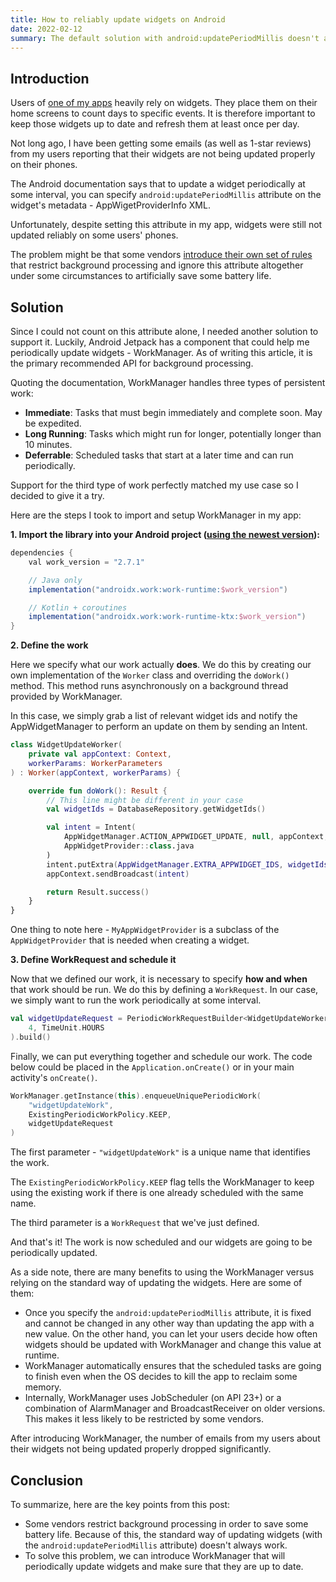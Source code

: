 ```yaml
---
title: How to reliably update widgets on Android
date: 2022-02-12
summary: The default solution with android:updatePeriodMillis doesn't always work.
---
```


## Introduction

Users of [one of my apps](https://play.google.com/store/apps/details?id=com.arkadiusz.dayscounter) heavily rely on widgets. They place them on their home screens to count days to specific events. It is therefore important to keep those widgets up to date and refresh them at least once per day.

Not long ago, I have been getting some emails (as well as 1-star reviews) from my users reporting that their widgets are not being updated properly on their phones.

The Android documentation says that to update a widget periodically at some interval, you can specify `android:updatePeriodMillis` attribute on the widget's metadata - AppWigetProviderInfo XML. 

Unfortunately, despite setting this attribute in my app, widgets were still not updated reliably on some users' phones. 
 
The problem might be that some vendors [introduce their own set of rules](https://dontkillmyapp.com/problem) that restrict background processing and ignore this attribute altogether under some circumstances to artificially save some battery life.

## Solution

Since I could not count on this attribute alone, I needed another solution to support it. Luckily, Android Jetpack has a component that could help me periodically update widgets - WorkManager. As of writing this article, it is the primary recommended API for background processing. 

Quoting the documentation, WorkManager handles three types of persistent work:

* **Immediate**: Tasks that must begin immediately and complete soon. May be expedited.
* **Long Running**: Tasks which might run for longer, potentially longer than 10 minutes.
* **Deferrable**: Scheduled tasks that start at a later time and can run periodically.

Support for the third type of work perfectly matched my use case so I decided to give it a try.

Here are the steps I took to import and setup WorkManager in my app:

**1. Import the library into your Android project ([using the newest version](https://developer.android.com/jetpack/androidx/releases/work)):**

```gradle
dependencies {
    val work_version = "2.7.1"

    // Java only
    implementation("androidx.work:work-runtime:$work_version")

    // Kotlin + coroutines
    implementation("androidx.work:work-runtime-ktx:$work_version")
}
```

**2. Define the work**

Here we specify what our work actually **does**. We do this by creating our own implementation of the `Worker` class and overriding the `doWork()` method. This method runs asynchronously on a background thread provided by WorkManager.

In this case, we simply grab a list of relevant widget ids and notify the AppWidgetManager to perform an update on them by sending an Intent.

```kotlin
class WidgetUpdateWorker(
    private val appContext: Context,
    workerParams: WorkerParameters
) : Worker(appContext, workerParams) {

    override fun doWork(): Result {
        // This line might be different in your case
        val widgetIds = DatabaseRepository.getWidgetIds()

        val intent = Intent(
            AppWidgetManager.ACTION_APPWIDGET_UPDATE, null, appContext,
            AppWidgetProvider::class.java
        )
        intent.putExtra(AppWidgetManager.EXTRA_APPWIDGET_IDS, widgetIds)
        appContext.sendBroadcast(intent)

        return Result.success()
    }
}
```

One thing to note here - `MyAppWidgetProvider` is a subclass of the `AppWidgetProvider` that is needed when creating a widget.

**3. Define WorkRequest and schedule it**

Now that we defined our work, it is necessary to specify **how and when** that work should be run. We do this by defining a `WorkRequest`. In our case, we simply want to run the work periodically at some interval.

```kotlin
val widgetUpdateRequest = PeriodicWorkRequestBuilder<WidgetUpdateWorker>(
    4, TimeUnit.HOURS
).build()
```

Finally, we can put everything together and schedule our work. The code below could be placed in the `Application.onCreate()` or in your main activity's `onCreate()`.

```kotlin
WorkManager.getInstance(this).enqueueUniquePeriodicWork(
    "widgetUpdateWork",
    ExistingPeriodicWorkPolicy.KEEP,
    widgetUpdateRequest
)
```

The first parameter - `"widgetUpdateWork"` is a unique name that identifies the work.

The `ExistingPeriodicWorkPolicy.KEEP` flag tells the WorkManager to keep using the existing work if there is one already scheduled with the same name.

The third parameter is a `WorkRequest` that we've just defined.

And that's it! The work is now scheduled and our widgets are going to be periodically updated.

As a side note, there are many benefits to using the WorkManager versus relying on the standard way of updating the widgets. Here are some of them:

* Once you specify the `android:updatePeriodMillis` attribute, it is fixed and cannot be changed in any other way than updating the app with a new value. On the other hand, you can let your users decide how often widgets should be updated with WorkManager and change this value at runtime.
* WorkManager automatically ensures that the scheduled tasks are going to finish even when the OS decides to kill the app to reclaim some memory.
* Internally, WorkManager uses JobScheduler (on API 23+) or a combination of AlarmManager and BroadcastReceiver on older versions. This makes it less likely to be restricted by some vendors.

After introducing WorkManager, the number of emails from my users about their widgets not being updated properly dropped significantly.

## Conclusion

To summarize, here are the key points from this post:

* Some vendors restrict background processing in order to save some battery life. Because of this, the standard way of updating widgets (with the `android:updatePeriodMillis` attribute) doesn't always work.
* To solve this problem, we can introduce WorkManager that will periodically update widgets and make sure that they are up to date.